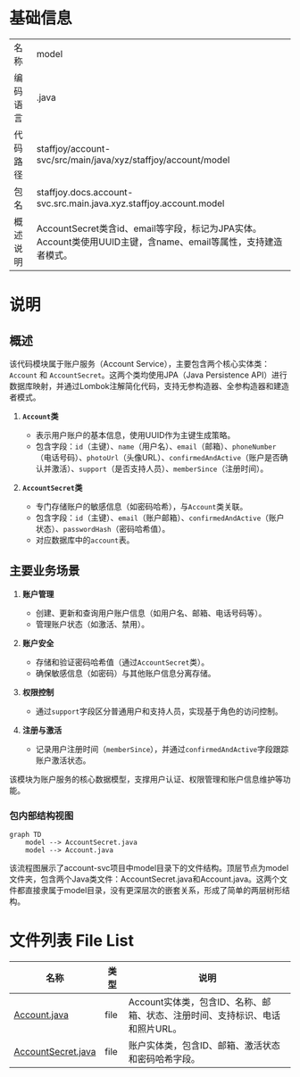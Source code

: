 # 基础信息

|      |      |
|------|------|
| 名称 | model |
| 编码语言 | .java |
| 代码路径 | staffjoy/account-svc/src/main/java/xyz/staffjoy/account/model |
| 包名 | staffjoy.docs.account-svc.src.main.java.xyz.staffjoy.account.model |
| 概述说明 | AccountSecret类含id、email等字段，标记为JPA实体。Account类使用UUID主键，含name、email等属性，支持建造者模式。 |

# 说明

## 概述  
该代码模块属于账户服务（Account Service），主要包含两个核心实体类：`Account` 和 `AccountSecret`。这两个类均使用JPA（Java Persistence API）进行数据库映射，并通过Lombok注解简化代码，支持无参构造器、全参构造器和建造者模式。  

1. **`Account`类**  
   - 表示用户账户的基本信息，使用UUID作为主键生成策略。  
   - 包含字段：`id`（主键）、`name`（用户名）、`email`（邮箱）、`phoneNumber`（电话号码）、`photoUrl`（头像URL）、`confirmedAndActive`（账户是否确认并激活）、`support`（是否支持人员）、`memberSince`（注册时间）。  

2. **`AccountSecret`类**  
   - 专门存储账户的敏感信息（如密码哈希），与`Account`类关联。  
   - 包含字段：`id`（主键）、`email`（账户邮箱）、`confirmedAndActive`（账户状态）、`passwordHash`（密码哈希值）。  
   - 对应数据库中的`account`表。  

## 主要业务场景  
1. **账户管理**  
   - 创建、更新和查询用户账户信息（如用户名、邮箱、电话号码等）。  
   - 管理账户状态（如激活、禁用）。  

2. **账户安全**  
   - 存储和验证密码哈希值（通过`AccountSecret`类）。  
   - 确保敏感信息（如密码）与其他账户信息分离存储。  

3. **权限控制**  
   - 通过`support`字段区分普通用户和支持人员，实现基于角色的访问控制。  

4. **注册与激活**  
   - 记录用户注册时间（`memberSince`），并通过`confirmedAndActive`字段跟踪账户激活状态。  

该模块为账户服务的核心数据模型，支撑用户认证、权限管理和账户信息维护等功能。


### 包内部结构视图

```mermaid
graph TD
    model --> AccountSecret.java
    model --> Account.java
```

该流程图展示了account-svc项目中model目录下的文件结构。顶层节点为model文件夹，包含两个Java类文件：AccountSecret.java和Account.java。这两个文件都直接隶属于model目录，没有更深层次的嵌套关系，形成了简单的两层树形结构。

# 文件列表 File List

| 名称   | 类型  | 说明 |
|-------|------|-------------|
| [Account.java](Account.md) | file | Account实体类，包含ID、名称、邮箱、状态、注册时间、支持标识、电话和照片URL。 |
| [AccountSecret.java](AccountSecret.md) | file | 账户实体类，包含ID、邮箱、激活状态和密码哈希字段。 |


